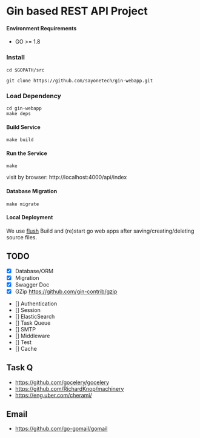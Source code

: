 # Gin based REST API Project


#### Environment Requirements

- GO >= 1.8

### Install

```
cd $GOPATH/src

git clone https://github.com/sayonetech/gin-webapp.git

```
### Load Dependency

```
cd gin-webapp
make deps
```

#### Build Service
```
make build
```

#### Run the Service
```
make
```

visit by browser: http://localhost:4000/api/index

#### Database Migration
```
make migrate
```

#### Local Deployment

We use [flush](https://github.com/pilu/fresh) Build and (re)start go web apps after saving/creating/deleting source files.

## TODO

- [x] Database/ORM
- [x] Migration
- [x] Swagger Doc
- [x] GZip https://github.com/gin-contrib/gzip
- [] Authentication
- [] Session
- [] ElasticSearch
- [] Task Queue
- [] SMTP
- [] Middleware
- [] Test
- [] Cache


## Task Q
  * https://github.com/gocelery/gocelery
  * https://github.com/RichardKnop/machinery
  * https://eng.uber.com/cherami/

## Email
 * https://github.com/go-gomail/gomail
